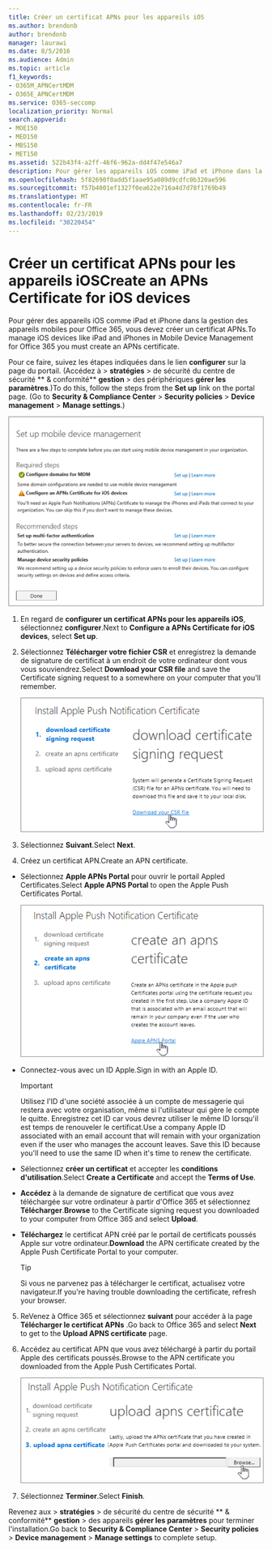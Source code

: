 ```yaml
---
title: Créer un certificat APNs pour les appareils iOS
ms.author: brendonb
author: brendonb
manager: laurawi
ms.date: 8/5/2016
ms.audience: Admin
ms.topic: article
f1_keywords:
- O365M_APNCertMDM
- O365E_APNCertMDM
ms.service: O365-seccomp
localization_priority: Normal
search.appverid:
- MOE150
- MED150
- MBS150
- MET150
ms.assetid: 522b43f4-a2ff-46f6-962a-dd4f47e546a7
description: Pour gérer les appareils iOS comme iPad et iPhone dans la gestion des appareils mobiles pour Office 365, procédez comme suit pour créer d'abord un certificat APNs.
ms.openlocfilehash: 5f82690f0add5f1aae95a089d9cdfc0b320ae596
ms.sourcegitcommit: f57b4001ef1327f0ea622e716a4d7d78f1769b49
ms.translationtype: MT
ms.contentlocale: fr-FR
ms.lasthandoff: 02/23/2019
ms.locfileid: "30220454"
---
```

# <a name="create-an-apns-certificate-for-ios-devices"></a><span data-ttu-id="37979-103">Créer un certificat APNs pour les appareils iOS</span><span class="sxs-lookup"><span data-stu-id="37979-103">Create an APNs Certificate for iOS devices</span></span>

 <span data-ttu-id="37979-104">Pour gérer des appareils iOS comme iPad et iPhone dans la gestion des appareils mobiles pour Office 365, vous devez créer un certificat APNs.</span><span class="sxs-lookup"><span data-stu-id="37979-104">To manage iOS devices like iPad and iPhones in Mobile Device Management for Office 365 you must create an APNs certificate.</span></span> 
  
<span data-ttu-id="37979-p101">Pour ce faire, suivez les étapes indiquées dans le lien **configurer** sur la page du portail. (Accédez à \> **stratégies** \> de sécurité du centre de sécurité \*\* &amp; conformité\*\* **gestion** \> des périphériques **gérer les paramètres**.)</span><span class="sxs-lookup"><span data-stu-id="37979-p101">To do this, follow the steps from the **Set up** link on the portal page. (Go to **Security &amp; Compliance Center** \> **Security policies** \> **Device management** \> **Manage settings**.)</span></span>
  
![Configurer la gestion des appareils mobiles requise et les étapes recommandées](media/d71e3c76-b6b9-4549-ade6-cbfab846d908.png)
  
1. <span data-ttu-id="37979-108">En regard de **configurer un certificat APNs pour les appareils iOS**, sélectionnez **configurer**.</span><span class="sxs-lookup"><span data-stu-id="37979-108">Next to **Configure a APNs Certificate for iOS devices**, select **Set up**.</span></span>
    
2. <span data-ttu-id="37979-109">Sélectionnez **Télécharger votre fichier CSR** et enregistrez la demande de signature de certificat à un endroit de votre ordinateur dont vous vous souviendrez.</span><span class="sxs-lookup"><span data-stu-id="37979-109">Select **Download your CSR file** and save the Certificate signing request to a somewhere on your computer that you'll remember.</span></span> 
    
    ![Boîte de dialogue installer le certificat APN](media/03aa8a24-e95c-4077-9b6b-ef76a86bafd7.png)
  
3. <span data-ttu-id="37979-111">Sélectionnez **Suivant**.</span><span class="sxs-lookup"><span data-stu-id="37979-111">Select **Next**.</span></span>
    
4. <span data-ttu-id="37979-112">Créez un certificat APN.</span><span class="sxs-lookup"><span data-stu-id="37979-112">Create an APN certificate.</span></span>
    
  - <span data-ttu-id="37979-113">Sélectionnez **Apple APNs Portal** pour ouvrir le portail Appled Certificates.</span><span class="sxs-lookup"><span data-stu-id="37979-113">Select **Apple APNS Portal** to open the Apple Push Certificates Portal.</span></span> 
    
    ![Boîte de dialogue installer le certificat de notification APN avec le portail Apple APNS sélectionné](media/ce19f53c-f44a-470b-baf3-9278dfda2ba5.png)
  
  - <span data-ttu-id="37979-115">Connectez-vous avec un ID Apple.</span><span class="sxs-lookup"><span data-stu-id="37979-115">Sign in with an Apple ID.</span></span>
    
    > [!IMPORTANT]
    > <span data-ttu-id="37979-p102">Utilisez l'ID d'une société associée à un compte de messagerie qui restera avec votre organisation, même si l'utilisateur qui gère le compte le quitte. Enregistrez cet ID car vous devrez utiliser le même ID lorsqu'il est temps de renouveler le certificat.</span><span class="sxs-lookup"><span data-stu-id="37979-p102">Use a company Apple ID associated with an email account that will remain with your organization even if the user who manages the account leaves. Save this ID because you'll need to use the same ID when it's time to renew the certificate.</span></span> 
  
  - <span data-ttu-id="37979-118">Sélectionnez **créer un certificat** et accepter les **conditions d'utilisation**.</span><span class="sxs-lookup"><span data-stu-id="37979-118">Select **Create a Certificate** and accept the **Terms of Use**.</span></span>
    
  - <span data-ttu-id="37979-119">**Accédez** à la demande de signature de certificat que vous avez téléchargée sur votre ordinateur à partir d'Office 365 et sélectionnez **Télécharger**.</span><span class="sxs-lookup"><span data-stu-id="37979-119">**Browse** to the Certificate signing request you downloaded to your computer from Office 365 and select **Upload**.</span></span>
    
  - <span data-ttu-id="37979-120">**Téléchargez** le certificat APN créé par le portail de certificats poussés Apple sur votre ordinateur.</span><span class="sxs-lookup"><span data-stu-id="37979-120">**Download** the APN certificate created by the Apple Push Certificate Portal to your computer.</span></span> 
    
    > [!TIP]
    > <span data-ttu-id="37979-121">Si vous ne parvenez pas à télécharger le certificat, actualisez votre navigateur.</span><span class="sxs-lookup"><span data-stu-id="37979-121">If you're having trouble downloading the certificate, refresh your browser.</span></span> 
  
5. <span data-ttu-id="37979-122">ReVenez à Office 365 et sélectionnez **suivant** pour accéder à la page **Télécharger le certificat APNs** .</span><span class="sxs-lookup"><span data-stu-id="37979-122">Go back to Office 365 and select **Next** to get to the **Upload APNS certificate** page.</span></span> 
    
6. <span data-ttu-id="37979-123">Accédez au certificat APN que vous avez téléchargé à partir du portail Apple des certificats poussés.</span><span class="sxs-lookup"><span data-stu-id="37979-123">Browse to the APN certificate you downloaded from the Apple Push Certificates Portal.</span></span>
    
    ![Cliquez sur le bouton Parcourir pour sélectionner le certificat APNS que vous avez téléchargé depuis Apple.](media/afe2849d-af23-4c55-9009-d8f25edaf6c0.png)
  
7. <span data-ttu-id="37979-125">Sélectionnez **Terminer**.</span><span class="sxs-lookup"><span data-stu-id="37979-125">Select **Finish**.</span></span>
    
<span data-ttu-id="37979-126">Revenez aux \> **stratégies** \> de sécurité du centre de sécurité \*\* &amp; conformité\*\* **gestion** \> des appareils **gérer les paramètres** pour terminer l'installation.</span><span class="sxs-lookup"><span data-stu-id="37979-126">Go back to **Security &amp; Compliance Center** \> **Security policies** \> **Device management** \> **Manage settings** to complete setup.</span></span> 
  

